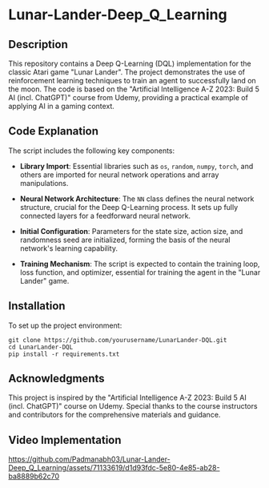 # Lunar-Lander-Deep_Q_Learning
## Description

This repository contains a Deep Q-Learning (DQL) implementation for the classic Atari game "Lunar Lander". The project demonstrates the use of reinforcement learning techniques to train an agent to successfully land on the moon. The code is based on the "Artificial Intelligence A-Z 2023: Build 5 AI (incl. ChatGPT)" course from Udemy, providing a practical example of applying AI in a gaming context.

## Code Explanation

The script includes the following key components:

- **Library Import**: Essential libraries such as `os`, `random`, `numpy`, `torch`, and others are imported for neural network operations and array manipulations.

- **Neural Network Architecture**: The `NN` class defines the neural network structure, crucial for the Deep Q-Learning process. It sets up fully connected layers for a feedforward neural network.

- **Initial Configuration**: Parameters for the state size, action size, and randomness seed are initialized, forming the basis of the neural network's learning capability.

- **Training Mechanism**: The script is expected to contain the training loop, loss function, and optimizer, essential for training the agent in the "Lunar Lander" game.
  
## Installation

To set up the project environment:

```
git clone https://github.com/yourusername/LunarLander-DQL.git
cd LunarLander-DQL
pip install -r requirements.txt
```

## Acknowledgments

This project is inspired by the "Artificial Intelligence A-Z 2023: Build 5 AI (incl. ChatGPT)" course on Udemy. Special thanks to the course instructors and contributors for the comprehensive materials and guidance.


## Video Implementation

https://github.com/Padmanabh03/Lunar-Lander-Deep_Q_Learning/assets/71133619/d1d93fdc-5e80-4e85-ab28-ba8889b62c70

